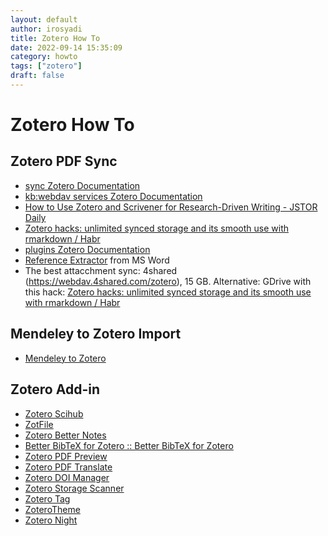 ```yaml
---
layout: default
author: irosyadi
title: Zotero How To
date: 2022-09-14 15:35:09
category: howto
tags: ["zotero"]
draft: false
---
```



# Zotero How To

## Zotero PDF Sync
* [sync Zotero Documentation](https://www.zotero.org/support/sync)
* [kb:webdav services Zotero Documentation](https://www.zotero.org/support/kb/webdav_services)
* [How to Use Zotero and Scrivener for Research-Driven Writing - JSTOR Daily](https://daily.jstor.org/how-to-use-zotero-and-scrivener-for-research-driven-writing/)
* [Zotero hacks: unlimited synced storage and its smooth use with rmarkdown / Habr](https://habr.com/en/post/443798/)
* [plugins Zotero Documentation](https://www.zotero.org/support/plugins)
* [Reference Extractor](https://rintze.zelle.me/ref-extractor/) from MS Word
* The best attacchment sync: 4shared (https://webdav.4shared.com/zotero), 15 GB. Alternative: GDrive with this hack: [Zotero hacks: unlimited synced storage and its smooth use with rmarkdown / Habr](https://habr.com/en/post/443798/)

## Mendeley to Zotero Import
- [Mendeley to Zotero](https://www.zotero.org/support/kb/mendeley_import)

## Zotero Add-in
- [Zotero Scihub](https://github.com/ethanwillis/zotero-scihub)
- [ZotFile](http://zotfile.com/)
- [Zotero Better Notes](https://github.com/windingwind/zotero-better-notes)
- [Better BibTeX for Zotero :: Better BibTeX for Zotero](https://retorque.re/zotero-better-bibtex/)
- [Zotero PDF Preview](https://github.com/windingwind/zotero-pdf-preview)
- [Zotero PDF Translate](https://github.com/windingwind/zotero-pdf-translate)
- [Zotero DOI Manager](https://github.com/bwiernik/zotero-shortdoi)
- [Zotero Storage Scanner](https://github.com/retorquere/zotero-storage-scanner)
- [Zotero Tag](https://github.com/windingwind/zotero-tag)
- [ZoteroTheme](https://github.com/iShareStuff/ZoteroTheme)
- [Zotero Night](https://github.com/tefkah/zotero-night)